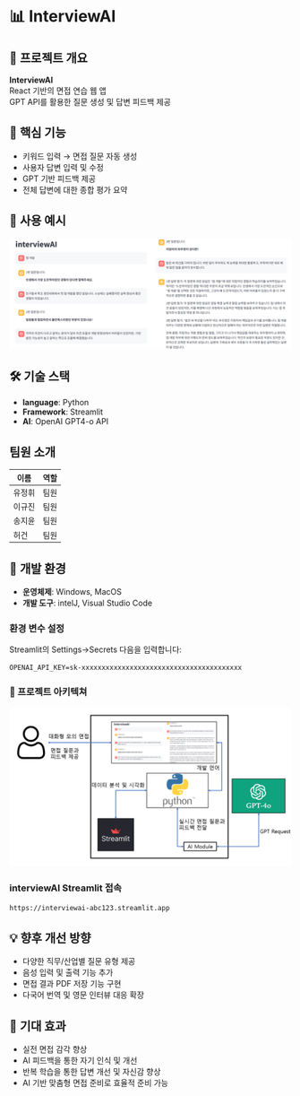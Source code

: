# 📊 InterviewAI


## 🎯 프로젝트 개요

**InterviewAI**  
React 기반의 면접 연습 웹 앱  
GPT API를 활용한 질문 생성 및 답변 피드백 제공


## 🧠 핵심 기능

- 키워드 입력 → 면접 질문 자동 생성  
- 사용자 답변 입력 및 수정  
- GPT 기반 피드백 제공  
- 전체 답변에 대한 종합 평가 요약


## 👀 사용 예시

![InterviewAI Preview](https://github.com/Olokgong/interviewAI/blob/main/image01.png)


## 🛠 기술 스택

- **language**: Python
- **Framework**: Streamlit 
- **AI**: OpenAI GPT4-o API


## 팀원 소개
|이름|역할|
|---|---|
| 유정휘 | 팀원 |
| 이규진 | 팀원 |
| 송지윤 | 팀원 |
| 허건 | 팀원 |


## 🚀 개발 환경

- **운영체제**: Windows, MacOS
- **개발 도구**: intelJ, Visual Studio Code


### 환경 변수 설정

Streamlit의 Settings->Secrets  다음을 입력합니다:
```
OPENAI_API_KEY=sk-xxxxxxxxxxxxxxxxxxxxxxxxxxxxxxxxxxxxxxxx
```

### 📝 프로젝트 아키텍쳐

![InterviewAI Preview2](https://github.com/Olokgong/interviewAI/blob/main/image02.png)


### interviewAI Streamlit 접속
```
https://interviewai-abc123.streamlit.app
```


## 💡 향후 개선 방향

- 다양한 직무/산업별 질문 유형 제공
- 음성 입력 및 출력 기능 추가
- 면접 결과 PDF 저장 기능 구현
- 다국어 번역 및 영문 인터뷰 대응 확장

## 🙌 기대 효과

- 실전 면접 감각 향상
- AI 피드백을 통한 자기 인식 및 개선
- 반복 학습을 통한 답변 개선 및 자신감 향상
- AI 기반 맞춤형 면접 준비로 효율적 준비 가능
